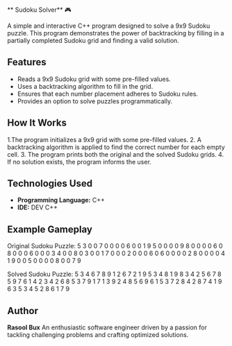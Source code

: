  ** Sudoku Solver** 🎮

A simple and interactive C++ program designed to solve a 9x9 Sudoku puzzle. This program demonstrates the power of backtracking by filling in a partially completed Sudoku grid and finding a valid solution.

## Features
- Reads a 9x9 Sudoku grid with some pre-filled values.
- Uses a backtracking algorithm to fill in the grid.
- Ensures that each number placement adheres to Sudoku rules.
- Provides an option to solve puzzles programmatically.

## How It Works
1.The program initializes a 9x9 grid with some pre-filled values.
2. A backtracking algorithm is applied to find the correct number for each empty cell.
3. The program prints both the original and the solved Sudoku grids.
4. If no solution exists, the program informs the user.

## Technologies Used
- **Programming Language:** C++
- **IDE:** DEV C++

## Example Gameplay
Original Sudoku Puzzle:
5 3 0 0 7 0 0 0 0
6 0 0 1 9 5 0 0 0
0 9 8 0 0 0 0 6 0
8 0 0 0 6 0 0 0 3
4 0 0 8 0 3 0 0 1
7 0 0 0 2 0 0 0 6
0 6 0 0 0 0 2 8 0
0 0 0 4 1 9 0 0 5
0 0 0 0 8 0 0 7 9

Solved Sudoku Puzzle:
5 3 4 6 7 8 9 1 2
6 7 2 1 9 5 3 4 8
1 9 8 3 4 2 5 6 7
8 5 9 7 6 1 4 2 3
4 2 6 8 5 3 7 9 1
7 1 3 9 2 4 8 5 6
9 6 1 5 3 7 2 8 4
2 8 7 4 1 9 6 3 5
3 4 5 2 8 6 1 7 9


## Author
**Rasool Bux**
An enthusiastic software engineer driven by a passion for tackling challenging problems and crafting optimized solutions.
